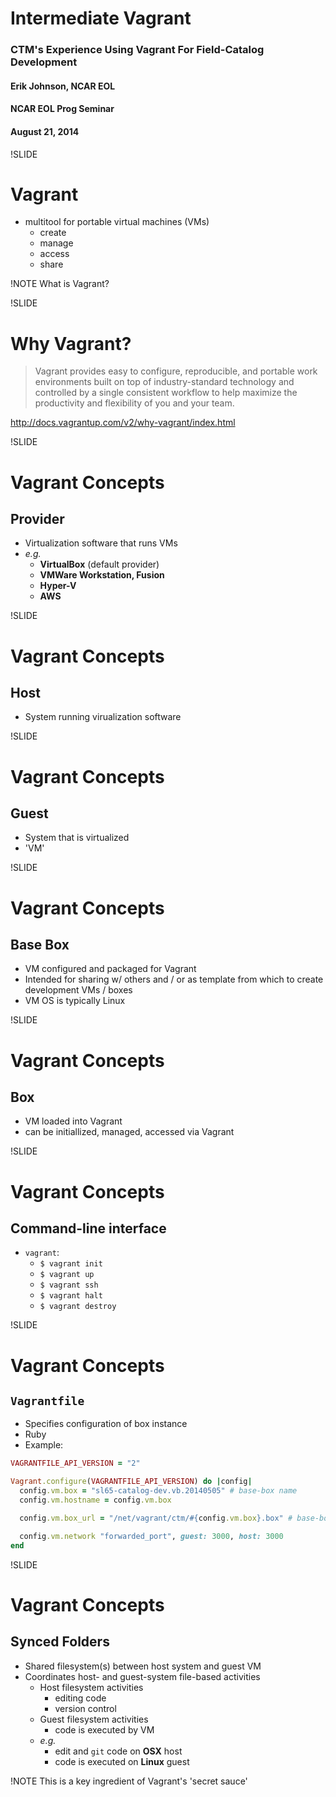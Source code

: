 # Intermediate Vagrant

### CTM's Experience Using Vagrant For Field-Catalog Development

#### Erik Johnson, NCAR EOL

#### NCAR EOL Prog Seminar

#### August 21, 2014

!SLIDE

# Vagrant

- multitool for portable virtual machines (VMs)
  - create
  - manage
  - access
  - share

!NOTE
What is Vagrant?

!SLIDE

# Why Vagrant?

> Vagrant provides easy to configure, reproducible, and portable work environments built
> on top of industry-standard technology and controlled by a single consistent workflow to
> help maximize the productivity and flexibility of you and your team.

http://docs.vagrantup.com/v2/why-vagrant/index.html

!SLIDE

# Vagrant Concepts

## Provider

- Virtualization software that runs VMs
- *e.g.*
  - **VirtualBox** (default provider)
  - **VMWare Workstation, Fusion**
  - **Hyper-V**
  - **AWS**

!SLIDE

# Vagrant Concepts

## Host

- System running virualization software

!SLIDE

# Vagrant Concepts

## Guest

- System that is virtualized
- 'VM'

!SLIDE

# Vagrant Concepts

## Base Box

- VM configured and packaged for Vagrant
- Intended for sharing w/ others and / or as template from which to create development VMs / boxes
- VM OS is typically Linux

!SLIDE

# Vagrant Concepts

## Box

- VM loaded into Vagrant
- can be initiallized, managed, accessed via Vagrant

!SLIDE

# Vagrant Concepts

## Command-line interface

- `vagrant`:
  - `$ vagrant init`
  - `$ vagrant up`
  - `$ vagrant ssh`
  - `$ vagrant halt`
  - `$ vagrant destroy`

<!-- vagrant manage boxes, package base boxes, ssh to box -->

!SLIDE

# Vagrant Concepts

## `Vagrantfile`

- Specifies configuration of box instance
- Ruby
- Example:

```ruby
VAGRANTFILE_API_VERSION = "2"

Vagrant.configure(VAGRANTFILE_API_VERSION) do |config|
  config.vm.box = "sl65-catalog-dev.vb.20140505" # base-box name
  config.vm.hostname = config.vm.box

  config.vm.box_url = "/net/vagrant/ctm/#{config.vm.box}.box" # base-box URL

  config.vm.network "forwarded_port", guest: 3000, host: 3000
end
```

!SLIDE

# Vagrant Concepts

## Synced Folders

- Shared filesystem(s) between host system and guest VM
- Coordinates host- and guest-system file-based activities
  - Host filesystem activities
    - editing code
    - version control
  - Guest filesystem activities
    - code is executed by VM
  - *e.g.*
    - edit and `git` code on **OSX** host
    - code is executed on **Linux** guest

!NOTE
This is a key ingredient of Vagrant's 'secret sauce'
